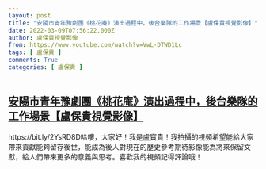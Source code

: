 ```yaml
---
layout: post
title: "安陽市青年豫劇團《桃花庵》演出過程中，後台樂隊的工作場景【盧保貴視覺影像】"
date: 2022-03-09T07:56:22.000Z
author: 盧保貴視覺影像
from: https://www.youtube.com/watch?v=VwL-DTWD1Lc
tags: [ 盧保貴 ]
comments: True
categories: [ 盧保貴 ]
---
```

<!--1646812582000-->
[安陽市青年豫劇團《桃花庵》演出過程中，後台樂隊的工作場景【盧保貴視覺影像】](https://www.youtube.com/watch?v=VwL-DTWD1Lc)
------

<div>
https://bit.ly/2YsRD8D哈嘍，大家好！我是盧寶貴！我拍攝的視頻希望能給大家帶來貢獻能夠留存後世，能成為後人對現在的歷史參考期待影像能為將來保留文獻，給人們帶來更多的意義與思考。喜歡我的視頻記得評論哦！
</div>

